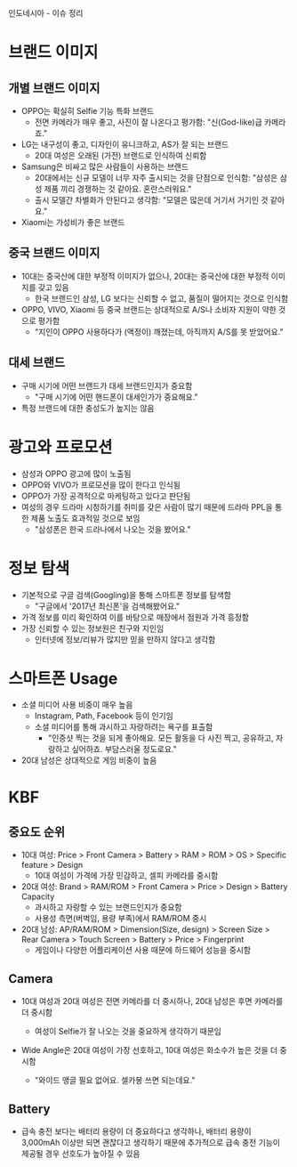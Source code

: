 인도네시아 - 이슈 정리

# 브랜드 이미지
## 개별 브랜드 이미지
* OPPO는 확실히 Selfie 기능 특화 브랜드
	* 전면 카메라가 매우 좋고, 사진이 잘 나온다고 평가함: "신(God-like)급 카메라죠."
* LG는 내구성이 좋고, 디자인이 유니크하고,  AS가 잘 되는 브랜드
	* 20대 여성은 오래된 (가전) 브랜드로 인식하여 신뢰함
* Samsung은 비싸고 많은 사람들이 사용하는 브랜드
	* 20대에서는 신규 모델이 너무 자주 출시되는 것을 단점으로 인식함: "삼성은 삼성 제품 끼리 경쟁하는 것 같아요. 혼란스러워요."
	* 출시 모델간 차별화가 안된다고 생각함: "모델은 많은데 거기서 거기인 것 같아요."
* Xiaomi는 가성비가 좋은 브랜드

## 중국 브랜드 이미지
* 10대는 중국산에 대한 부정적 이미지가 없으나, 20대는 중국산에 대한 부정적 이미지를 갖고 있음
	* 한국 브랜드인 삼성, LG 보다는 신뢰할 수 없고, 품질이 떨어지는 것으로 인식함
* OPPO, VIVO, Xiaomi 등 중국 브랜드는 상대적으로 A/S나 소비자 지원이 약한 것으로 평가함
	* "지인이 OPPO 사용하다가 (액정이) 깨졌는데, 아직까지 A/S를 못 받았어요."

## 대세 브랜드
* 구매 시기에 어떤 브랜드가 대세 브랜드인지가 중요함
	* "구매 시기에 어떤 핸드폰이 대세인가가 중요해요."
* 특정 브랜드에 대한 충성도가 높지는 않음

# 광고와 프로모션
* 삼성과 OPPO 광고에 많이 노출됨
* OPPO와 VIVO가 프로모션을 많이 한다고 인식됨
* OPPO가 가장 공격적으로 마케팅하고 있다고 판단됨
* 여성의 경우 드라마 시청하기를 취미를 갖은 사람이 많기 때문에 드라마 PPL을 통한 제품 노출도 효과적일 것으로 보임
	* "삼성폰은 한국 드라나에서 나오는 것을 봤어요."


# 정보 탐색
* 기본적으로 구글 검색(Googling)을 통해 스마트폰 정보를 탐색함
	* "구글에서 '2017년 최신폰'을 검색해봤어요."
* 가격 정보를 미리 확인하여 이를 바탕으로 매장에서 점원과 가격 흥정함
* 가장 신뢰할 수 있는 정보원은 친구와 지인임
	* 인터넷에 정보/리뷰가 많지만 믿을 만하지 않다고 생각함



# 스마트폰 Usage
* 소셜 미디어 사용 비중이 매우 높음
	* Instagram, Path, Facebook 등이 인기임
	* 소셜 미디어를 통해 과시하고 자랑하려는 욕구를 표출함
		* "인증샷 찍는 것을 되게 좋아해요. 모든 활동을 다 사진 찍고, 공유하고, 자랑하고 싶어하죠. 부담스러울 정도로요."
* 20대 남성은 상대적으로 게임 비중이 높음


# KBF
## 중요도 순위
* 10대 여성: Price > Front Camera > Battery > RAM > ROM > OS > Specific feature > Design
	* 10대 여성이 가격에 가장 민감하고, 셀피 카메라를 중시함
* 20대 여성: Brand > RAM/ROM >  Front Camera > Price > Design > Battery Capacity
	* 과시하고 자랑할 수 있는 브랜드인지가 중요함
	* 사용성 측면(버벅임, 용량 부족)에서 RAM/ROM 중시
* 20대 남성: AP/RAM/ROM > Dimension(Size, design) > Screen Size > Rear Camera > Touch Screen > Battery > Price > Fingerprint
	* 게임이나 다양한 어플리케이션 사용 때문에 하드웨어 성능을 중시함

## Camera
* 10대 여성과 20대 여성은 전면 카메라를 더 중시하나, 20대 남성은 후면 카메라를 더 중시함
	* 여성이 Selfie가 잘 나오는 것을 중요하게 생각하기 때문임

* Wide Angle은 20대 여성이 가장 선호하고, 10대 여성은 화소수가 높은 것을 더 중시함
	* "와이드 앵글 필요 없어요. 셀카봉 쓰면 되는데요."

## Battery
* 급속 충전 보다는 배터리 용량이 더 중요하다고 생각하나, 배터리 용량이 3,000mAh 이상만 되면 괜찮다고 생각하기 때문에 추가적으로 급속 충전 기능이 제공될 경우 선호도가 높아질 수 있음
 


